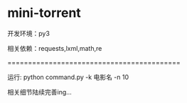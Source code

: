 # mini-torrent

开发环境：py3

相关依赖：requests,lxml,math,re

==========================================

运行: python command.py -k 电影名 -n 10

相关细节陆续完善ing...